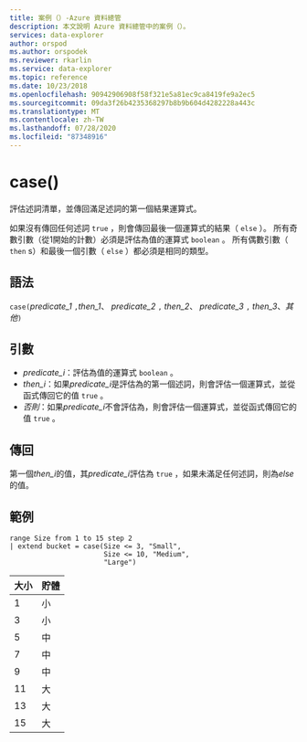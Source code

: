 ```yaml
---
title: 案例（）-Azure 資料總管
description: 本文說明 Azure 資料總管中的案例（）。
services: data-explorer
author: orspod
ms.author: orspodek
ms.reviewer: rkarlin
ms.service: data-explorer
ms.topic: reference
ms.date: 10/23/2018
ms.openlocfilehash: 90942906908f58f321e5a81ec9ca8419fe9a2ec5
ms.sourcegitcommit: 09da3f26b4235368297b8b9b604d4282228a443c
ms.translationtype: MT
ms.contentlocale: zh-TW
ms.lasthandoff: 07/28/2020
ms.locfileid: "87348916"
---
```

# <a name="case"></a>case()

評估述詞清單，並傳回滿足述詞的第一個結果運算式。

如果沒有傳回任何述詞 `true` ，則會傳回最後一個運算式的結果（ `else` ）。
所有奇數引數（從1開始的計數）必須是評估為值的運算式 `boolean` 。
所有偶數引數（ `then` s）和最後一個引數（ `else` ）都必須是相同的類型。

## <a name="syntax"></a>語法

`case(`*predicate_1* `,`*then_1*、 *predicate_2* `,` *then_2*、 *predicate_3* `,` *then_3*、*其他*`)`

## <a name="arguments"></a>引數

* *predicate_i*：評估為值的運算式 `boolean` 。
* *then_i*：如果*predicate_i*是評估為的第一個述詞，則會評估一個運算式，並從函式傳回它的值 `true` 。
* *否則*：如果*predicate_i*不會評估為，則會評估一個運算式，並從函式傳回它的值 `true` 。

## <a name="returns"></a>傳回

第一個*then_i*的值，其*predicate_i*評估為 `true` ，如果未滿足任何述詞，則為*else*的值。

## <a name="example"></a>範例

<!-- csl: https://help.kusto.windows.net:443/Samples -->
```kusto
range Size from 1 to 15 step 2
| extend bucket = case(Size <= 3, "Small", 
                       Size <= 10, "Medium", 
                       "Large")
```

|大小|貯體|
|---|---|
|1|小|
|3|小|
|5|中|
|7|中|
|9|中|
|11|大|
|13|大|
|15|大|
